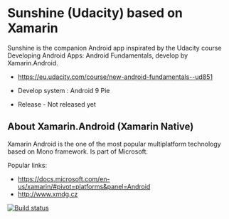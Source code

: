 # Sunshine (Udacity) based on Xamarin

Sunshine is the companion Android app inspirated by the Udacity course Developing Android Apps: Android Fundamentals, develop by Xamarin.Android. 

* https://eu.udacity.com/course/new-android-fundamentals--ud851

* Develop system : Android 9 Pie
* Release - Not released yet


## About Xamarin.Android (Xamarin Native)  

Xamarin Android is the one of the most popular multiplatform technology based on Mono framework. Is part of Microsoft.

Popular links:
* https://docs.microsoft.com/en-us/xamarin/#pivot=platforms&panel=Android
* http://www.xmdg.cz


[![Build status](https://build.appcenter.ms/v0.1/apps/9e52a842-7ffc-4149-81a3-48dbca4701c9/branches/master/badge)](https://appcenter.ms)
